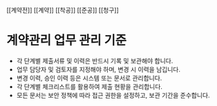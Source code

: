 [[계약전]]
[[계약]]
[[착공]]
[[준공]]
[[청구]]

# 계약관리 업무 관리 기준

- 각 단계별 제출서류 및 이력은 반드시 기록 및 보관해야 합니다.
- 업무 담당자 및 검토자를 지정해야 하며, 변경 시 이력을 남깁니다.
- 변경 이력, 승인 이력 등은 시스템 또는 문서로 관리합니다.
- 각 단계별 체크리스트를 활용하여 제출 현황을 관리합니다.
- 모든 문서는 보안 정책에 따라 접근 권한을 설정하고, 보관 기간을 준수합니다.
